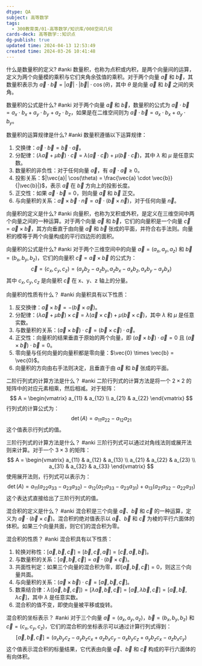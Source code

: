 ```yaml
---
dtype: QA
subject: 高等数学
tags:
  - 300教育类/01-高等数学/知识库/008空间几何
cards-deck: 高等数学::知识点
dg-publish: true
updated time: 2024-04-13 12:53:49
created time: 2024-03-26 10:41:48
---
```



什么是数量积的定义? #anki 
数量积，也称为点积或内积，是两个向量间的运算，定义为两个向量模的乘积与它们夹角余弦值的乘积。对于两个向量 $\vec{a}$ 和 $\vec{b}$，其数量积表示为 $\vec{a} \cdot \vec{b} = | \vec{a} | \cdot | \vec{b} | \cdot \cos(\theta)$，其中 $\theta$ 是向量 $\vec{a}$ 和 $\vec{b}$ 之间的夹角。

数量积的公式是什么? #anki 
对于两个向量 $\vec{a}$ 和 $\vec{b}$，数量积的公式为 $\vec{a} \cdot \vec{b} = a_x \cdot b_x + a_y \cdot b_y + a_z \cdot b_z$，如果是在二维空间则为 $\vec{a} \cdot \vec{b} = a_x \cdot b_x + a_y \cdot b_y$。

数量积的运算规律是什么? #anki 
数量积遵循以下运算规律：
1. 交换律：$\vec{a} \cdot \vec{b} = \vec{b} \cdot \vec{a}$。
2. 分配律：$(\lambda \vec{a} + \mu \vec{b}) \cdot \vec{c} = \lambda(\vec{a} \cdot \vec{c}) + \mu(\vec{b} \cdot \vec{c})$，其中 $\lambda$ 和 $\mu$ 是任意实数。
3. 数量积的非负性：对于任何向量 $\vec{a}$，有 $\vec{a} \cdot \vec{a} \geq 0$。
4. 投影关系：$|\vec{a}| \cos(\theta) = \frac{\vec{a} \cdot \vec{b}}{|\vec{b}|}$，表示 $\vec{a}$ 在 $\vec{b}$ 方向上的投影长度。
5. 正交性：如果 $\vec{a} \cdot \vec{b} = 0$，则向量 $\vec{a}$ 和 $\vec{b}$ 正交。
6. 与向量积的关系：$\vec{a} \times \vec{b} \cdot \vec{n} = \vec{a} \cdot (\vec{b} \times \vec{n})$，对于任何向量 $\vec{n}$。

向量积的定义是什么? #anki 
向量积，也称为叉积或外积，是定义在三维空间中两个向量之间的一种运算。对于两个向量 $\vec{a}$ 和 $\vec{b}$，它们的向量积是一个向量 $\vec{c} = \vec{a} \times \vec{b}$，其方向垂直于由向量 $\vec{a}$ 和 $\vec{b}$ 张成的平面，并符合右手法则。向量积的模等于两个向量构成的平行四边形的面积。

向量积的公式是什么? #anki 
对于两个三维空间中的向量 $\vec{a} = (a_x, a_y, a_z)$ 和 $\vec{b} = (b_x, b_y, b_z)$，它们的向量积 $\vec{c} = \vec{a} \times \vec{b}$ 的公式为：
$$
\vec{c} = (c_x, c_y, c_z) = (a_yb_z - a_zb_y, a_zb_x - a_xb_z, a_xb_y - a_yb_x)
$$
其中 $c_x, c_y, c_z$ 是向量积 $\vec{c}$ 在 x、y、z 轴上的分量。

向量积的性质有什么？ #anki 
向量积具有以下性质：
1. 反交换律：$\vec{a} \times \vec{b} = -(\vec{b} \times \vec{a})$。
2. 分配律：$(\lambda \vec{a} + \mu \vec{b}) \times \vec{c} = \lambda(\vec{a} \times \vec{c}) + \mu(\vec{b} \times \vec{c})$，其中 $\lambda$ 和 $\mu$ 是任意实数。
3. 与数量积的关系：$(\vec{a} \times \vec{b}) \cdot \vec{c} = (\vec{b} \times \vec{c}) \cdot \vec{a}$。
4. 正交性：向量积的结果垂直于原始的两个向量，即 $(\vec{a} \times \vec{b}) \cdot \vec{a} = 0$ 且 $(\vec{a} \times \vec{b}) \cdot \vec{b} = 0$。
5. 零向量与任何向量的向量积都是零向量：$\vec{0} \times \vec{b} = \vec{0}$。
6. 向量积的方向由右手法则决定，且垂直于由 $\vec{a}$ 和 $\vec{b}$ 张成的平面。

二阶行列式的计算方法是什么？ #anki 
二阶行列式的计算方法是将一个 $2 \times 2$ 的矩阵中的对应元素相乘，然后相减。对于矩阵：
$$
A = \begin{vmatrix}
a_{11} & a_{12} \\
a_{21} & a_{22}
\end{vmatrix}
$$
行列式的计算公式为：
$$
\det(A) = a_{11}a_{22} - a_{12}a_{21}
$$
这个值表示行列式的值。

三阶行列式的计算方法是什么？ #anki 
三阶行列式可以通过对角线法则或展开法则来计算。对于一个 $3 \times 3$ 的矩阵：
$$
A = \begin{vmatrix}
a_{11} & a_{12} & a_{13} \\
a_{21} & a_{22} & a_{23} \\
a_{31} & a_{32} & a_{33}
\end{vmatrix}
$$
使用展开法则，行列式可以表示为：
$$
\det(A) = a_{11}(a_{22}a_{33} - a_{23}a_{32}) - a_{12}(a_{21}a_{33} - a_{23}a_{31}) + a_{13}(a_{21}a_{32} - a_{22}a_{31})
$$
这个表达式直接给出了三阶行列式的值。

混合积的定义是什么？ #anki 
混合积是三个向量 $\vec{a}$、$\vec{b}$ 和 $\vec{c}$ 的一种运算，定义为 $\vec{a} \cdot (\vec{b} \times \vec{c})$。混合积的绝对值表示以 $\vec{a}$、$\vec{b}$ 和 $\vec{c}$ 为棱的平行六面体的体积。如果三个向量共面，则它们的混合积为零。

混合积的性质？ #anki 
混合积具有以下性质：
1. 轮换对称性：$[\vec{a}, \vec{b}, \vec{c}] = [\vec{b}, \vec{c}, \vec{a}] = [\vec{c}, \vec{a}, \vec{b}]$。
2. 与数量积的关系：$[\vec{a}, \vec{b}, \vec{c}] = \vec{a} \cdot (\vec{b} \times \vec{c})$。
3. 共面性判定：如果三个向量的混合积为零，即$[\vec{a}, \vec{b}, \vec{c}] = 0$，则这三个向量共面。
4. 与向量积的关系：$(\vec{a} \times \vec{b}) \cdot \vec{c} = [\vec{a}, \vec{b}, \vec{c}]$。
5. 数乘结合律：$\lambda([\vec{a}, \vec{b}, \vec{c}]) = [\lambda \vec{a}, \vec{b}, \vec{c}] = [\vec{a}, \lambda \vec{b}, \vec{c}] = [\vec{a}, \vec{b}, \lambda \vec{c}]$，其中 $\lambda$ 是任意实数。
6. 混合积的值不变，即使向量被平移或旋转。

混合积的坐标表示？ #anki
对于三个向量 $\vec{a} = (a_x, a_y, a_z)$，$\vec{b} = (b_x, b_y, b_z)$ 和 $\vec{c} = (c_x, c_y, c_z)$，它们的混合积的坐标表示可以通过计算行列式得到：
$$
[\vec{a}, \vec{b}, \vec{c}] = (a_x b_y c_z - a_y b_z c_x + a_z b_x c_y - a_x b_y c_z + a_y b_z c_x - a_z b_x c_y)
$$
这个值表示混合积的标量结果，它代表由向量 $\vec{a}$、$\vec{b}$ 和 $\vec{c}$ 构成的平行六面体的有向体积。
